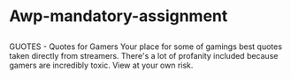 # Awp-mandatory-assignment

##
GUOTES - Quotes for Gamers
Your place for some of gamings best quotes taken directly from streamers.
There's a lot of profanity included because gamers are incredibly toxic.
View at your own risk.
